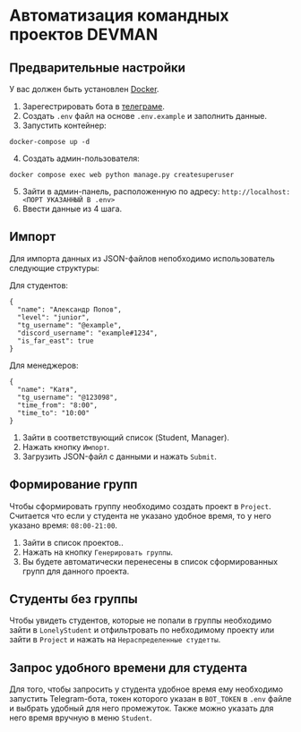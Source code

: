 # Автоматизация командных проектов DEVMAN

## Предварительные настройки
У вас должен быть установлен [Docker](https://www.docker.com/).
1. Зарегестрировать бота в [телеграме](https://tlgrm.ru/docs/bots).
2. Создать `.env` файл на основе `.env.example` и заполнить данные.
3. Запустить контейнер:
```
docker-compose up -d
```
4. Создать админ-пользователя:
```
docker compose exec web python manage.py createsuperuser
```
5. Зайти в админ-панель, расположенную по адресу: `http://localhost:<ПОРТ УКАЗАННЫЙ В .env>`
6. Ввести данные из 4 шага.

## Импорт
Для импорта данных из JSON-файлов непобходимо использователь следующие структуры:

Для студентов:
```
{
  "name": "Александр Попов",
  "level": "junior",
  "tg_username": "@example",
  "discord_username": "example#1234",
  "is_far_east": true
}
```

Для менеджеров:
```
{
  "name": "Катя",
  "tg_username": "@123098",
  "time_from": "8:00",
  "time_to": "10:00"
}
```

1. Зайти в соответствующий список (Student, Manager).
2. Нажать кнопку `Импорт`.
3. Загрузить JSON-файл с данными и нажать `Submit`.


## Формирование групп
Чтобы сформировать группу необходимо создать проект в `Project`.
Считается что если у студента не указано удобное время, то у него указано время: `08:00-21:00`.

1. Зайти в список проектов..
2. Нажать на кнопку `Генерировать группы`.
3. Вы будете автоматически перенесены в список сформированных групп для данного проекта.

## Студенты без группы
Чтобы увидеть студентов, которые не попали в группы необходимо зайти в `LonelyStudent` и отфильтровать по небходимому проекту или зайти в `Project` и нажать на `Нераспределенные студетты`.

## Запрос удобного времени для студента
Для того, чтобы запросить у студента удобное время ему необходимо запустить Telegram-бота, токен которого указан в `BOT_TOKEN` в `.env` файле и выбрать удобный для него промежуток.
Также можно указать для него время вручную в меню `Student`.